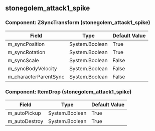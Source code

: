 ## stonegolem_attack1_spike

### Component: ZSyncTransform (stonegolem_attack1_spike)

|Field|Type|Default Value|
|---|---|---|
|m_syncPosition|System.Boolean|True|
|m_syncRotation|System.Boolean|True|
|m_syncScale|System.Boolean|False|
|m_syncBodyVelocity|System.Boolean|False|
|m_characterParentSync|System.Boolean|False|

### Component: ItemDrop (stonegolem_attack1_spike)

|Field|Type|Default Value|
|---|---|---|
|m_autoPickup|System.Boolean|True|
|m_autoDestroy|System.Boolean|True|

